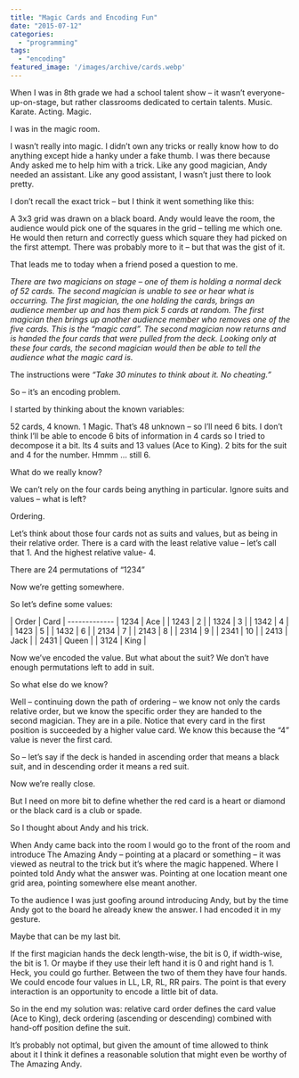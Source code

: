 ```yaml
---
title: "Magic Cards and Encoding Fun"
date: "2015-07-12"
categories: 
  - "programming"
tags: 
  - "encoding"
featured_image: '/images/archive/cards.webp'
---
```


When I was in 8th grade we had a school talent show – it wasn’t everyone-up-on-stage, but rather classrooms dedicated to certain talents. Music. Karate. Acting. Magic.

I was in the magic room.

I wasn’t really into magic. I didn’t own any tricks or really know how to do anything except hide a hanky under a fake thumb. I was there because Andy asked me to help him with a trick. Like any good magician, Andy needed an assistant. Like any good assistant, I wasn’t just there to look pretty.

I don’t recall the exact trick – but I think it went something like this:

A 3x3 grid was drawn on a black board. Andy would leave the room, the audience would pick one of the squares in the grid – telling me which one. He would then return and correctly guess which square they had picked on the first attempt. There was probably more to it – but that was the gist of it.

That leads me to today when a friend posed a question to me.

_There are two magicians on stage – one of them is holding a normal deck of 52 cards. The second magician is unable to see or hear what is occurring. The first magician, the one holding the cards, brings an audience member up and has them pick 5 cards at random. The first magician then brings up another audience member who removes one of the five cards. This is the “magic card”. The second magician now returns and is handed the four cards that were pulled from the deck. Looking only at these four cards, the second magician would then be able to tell the audience what the magic card is._

The instructions were _“Take 30 minutes to think about it. No cheating.”_

So – it’s an encoding problem.

I started by thinking about the known variables:

52 cards, 4 known. 1 Magic. That’s 48 unknown – so I’ll need 6 bits. I don’t think I’ll be able to encode 6 bits of information in 4 cards so I tried to decompose it a bit. Its 4 suits and 13 values (Ace to King). 2 bits for the suit and 4 for the number. Hmmm … still 6.

What do we really know?

We can’t rely on the four cards being anything in particular. Ignore suits and values – what is left?

Ordering.

Let’s think about those four cards not as suits and values, but as being in their relative order. There is a card with the least relative value – let’s call that 1. And the highest relative value- 4.

There are 24 permutations of “1234”

Now we’re getting somewhere.

So let’s define some values:

| Order | Card
| -------------
| 1234 | Ace |
| 1243 | 2 |
| 1324 | 3 |
| 1342 | 4 |
| 1423 | 5 |
| 1432 | 6 |
| 2134 | 7 |
| 2143 | 8 |
| 2314 | 9 |
| 2341 | 10 |
| 2413 | Jack |
| 2431 | Queen |
| 3124 | King |

Now we’ve encoded the value. But what about the suit? We don’t have enough permutations left to add in suit.

So what else do we know?

Well – continuing down the path of ordering – we know not only the cards relative order, but we know the specific order they are handed to the second magician. They are in a pile. Notice that every card in the first position is succeeded by a higher value card. We know this because the “4” value is never the first card.

So – let’s say if the deck is handed in ascending order that means a black suit, and in descending order it means a red suit.

Now we’re really close.

But I need on more bit to define whether the red card is a heart or diamond or the black card is a club or spade.

So I thought about Andy and his trick.

When Andy came back into the room I would go to the front of the room and introduce The Amazing Andy – pointing at a placard or something – it was viewed as neutral to the trick but it’s where the magic happened. Where I pointed told Andy what the answer was. Pointing at one location meant one grid area, pointing somewhere else meant another.

To the audience I was just goofing around introducing Andy, but by the time Andy got to the board he already knew the answer. I had encoded it in my gesture.

Maybe that can be my last bit.

If the first magician hands the deck length-wise, the bit is 0, if width-wise, the bit is 1. Or maybe if they use their left hand it is 0 and right hand is 1. Heck, you could go further. Between the two of them they have four hands. We could encode four values in LL, LR, RL, RR pairs. The point is that every interaction is an opportunity to encode a little bit of data.

So in the end my solution was: relative card order defines the card value (Ace to King), deck ordering (ascending or descending) combined with hand-off position define the suit.

It’s probably not optimal, but given the amount of time allowed to think about it I think it defines a reasonable solution that might even be worthy of The Amazing Andy.
